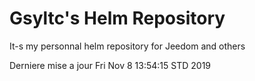 # Gsyltc's Helm Repository

It-s my personnal helm repository for Jeedom and others

Derniere mise a jour Fri Nov  8 13:54:15 STD 2019
